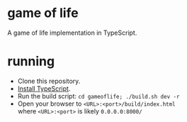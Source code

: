 # game of life
A game of life implementation in TypeScript.

# running
- Clone this repository.
- [Install TypeScript](https://code.visualstudio.com/docs/typescript/typescript-tutorial).
- Run the build script: `cd gameoflife; ./build.sh dev -r`
- Open your browser to `<URL>:<port>/build/index.html`  
where `<URL>:<port>` is likely `0.0.0.0:8000/`
